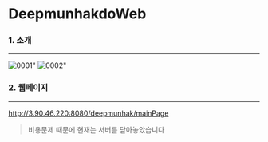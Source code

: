 # DeepmunhakdoWeb

### 1. 소개
-------------
![0001](https://user-images.githubusercontent.com/48278678/85214977-36e65400-b3ad-11ea-8747-5545d7c1f655.jpg)"
![0002](https://user-images.githubusercontent.com/48278678/85214978-3a79db00-b3ad-11ea-8955-9bd3c5055e1b.jpg)"

### 2. 웹페이지
-------------
http://3.90.46.220:8080/deepmunhak/mainPage

> 비용문제 때문에 현재는 서버를 닫아놓았습니다

